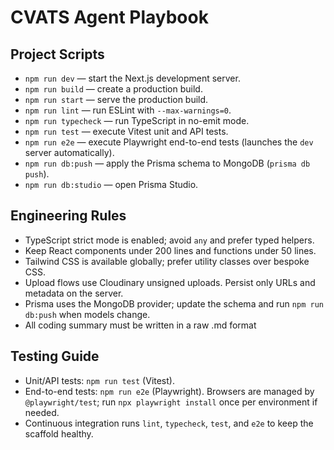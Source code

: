 # CVATS Agent Playbook

## Project Scripts
- `npm run dev` — start the Next.js development server.
- `npm run build` — create a production build.
- `npm run start` — serve the production build.
- `npm run lint` — run ESLint with `--max-warnings=0`.
- `npm run typecheck` — run TypeScript in no-emit mode.
- `npm run test` — execute Vitest unit and API tests.
- `npm run e2e` — execute Playwright end-to-end tests (launches the `dev` server automatically).
- `npm run db:push` — apply the Prisma schema to MongoDB (`prisma db push`).
- `npm run db:studio` — open Prisma Studio.

## Engineering Rules
- TypeScript strict mode is enabled; avoid `any` and prefer typed helpers.
- Keep React components under 200 lines and functions under 50 lines.
- Tailwind CSS is available globally; prefer utility classes over bespoke CSS.
- Upload flows use Cloudinary unsigned uploads. Persist only URLs and metadata on the server.
- Prisma uses the MongoDB provider; update the schema and run `npm run db:push` when models change.
- All coding summary must be written in a raw .md format

## Testing Guide
- Unit/API tests: `npm run test` (Vitest).
- End-to-end tests: `npm run e2e` (Playwright). Browsers are managed by `@playwright/test`; run `npx playwright install` once per environment if needed.
- Continuous integration runs `lint`, `typecheck`, `test`, and `e2e` to keep the scaffold healthy.
